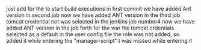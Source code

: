 just add for the to start build executions
in first commit we have added Ant version in second job
now we have added ANT version in the third job
tomcat credential not was selected in the jenkins job number4 
now we have added ANT version in the job forth for the war file
tomcat crdentials selected as a default
in the user config file the role <role rolename="manager-script"/> was not added, so added it
while entering the "manager-script" t was missed while entering it
